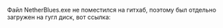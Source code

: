 Файл NetherBlues.exe не поместился на гитхаб, поэтому был отдельно загружен на гугл диск, вот ссылка:
